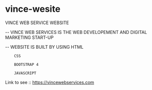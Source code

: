 # vince-wesite
VINCE WEB SERVICE WEBSITE

  -- VINCE WEB SERVICES IS THE WEB DEVELOPEMENT AND DIGITAL MARKETING START-UP
  
  -- WEBSITE IS BUILT BY USING 
        HTML
        
        CSS
        
        BOOTSTRAP 4
        
        JAVASCRIPT 
        
  
Link to see :: https://vincewebservices.com

